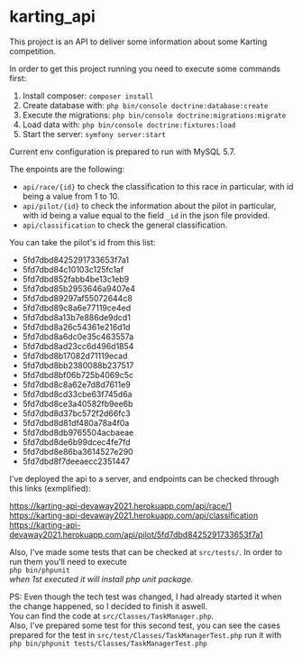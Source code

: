 # karting_api
 
This project is an API to deliver some information about some Karting competition.

In order to get this project running you need to execute some commands first:

1. Install composer: `composer install`
2. Create database with: `php bin/console doctrine:database:create`
3. Execute the migrations: `php bin/console doctrine:migrations:migrate`
4. Load data with: `php bin/console doctrine:fixtures:load`
5. Start the server: `symfony server:start`

Current env configuration is prepared to run with MySQL 5.7.

The enpoints are the following:
- `api/race/{id}` to check the classification to this race in particular, with id being a value from 1 to 10.  
- `api/pilot/{id}` to check the information about the pilot in particular, with id being a value equal to the field `_id` in the json file provided.  
- `api/classification` to check the general classification.  

You can take the pilot's id from this list:

- 5fd7dbd8425291733653f7a1
- 5fd7dbd84c10103c125fc1af
- 5fd7dbd852fabb4be13c1eb9
- 5fd7dbd85b2953646a9407e4
- 5fd7dbd89297af55072644c8
- 5fd7dbd89c8a6e77119ce4ed
- 5fd7dbd8a13b7e886de9dcd1
- 5fd7dbd8a26c54361e216d1d
- 5fd7dbd8a6dc0e35c463557a
- 5fd7dbd8ad23cc6d496d1854
- 5fd7dbd8b17082d71119ecad
- 5fd7dbd8bb2380088b237517
- 5fd7dbd8bf06b725b4069c5c
- 5fd7dbd8c8a62e7d8d7611e9
- 5fd7dbd8cd33cbe63f745d6a
- 5fd7dbd8ce3a40582fb9ee6b
- 5fd7dbd8d37bc572f2d66fc3
- 5fd7dbd8d81df480a78a4f0a
- 5fd7dbd8db9765504acbaeae
- 5fd7dbd8de6b99dcec4fe7fd
- 5fd7dbd8e86ba3614527e290
- 5fd7dbd8f7deeaecc2351447


I've deployed the api to a server, and endpoints can be checked through this links (exmplified):  

https://karting-api-devaway2021.herokuapp.com/api/race/1  
https://karting-api-devaway2021.herokuapp.com/api/classification  
https://karting-api-devaway2021.herokuapp.com/api/pilot/5fd7dbd8425291733653f7a1

Also, I've made some tests that can be checked at `src/tests/`. In order to run them you'll need to execute  
`php bin/phpunit`  
*when 1st executed it will install php unit package.*  

PS: Even though the tech test was changed, I had already started it when the change happened, so I decided to finish it aswell.  
You can find the code at `src/Classes/TaskManager.php`.  
Also, I've prepared some test for this second test, you can see the cases prepared for the test in `src/test/Classes/TaskManagerTest.php` run it with 
`php bin/phpunit tests/Classes/TaskManagerTest.php` 
